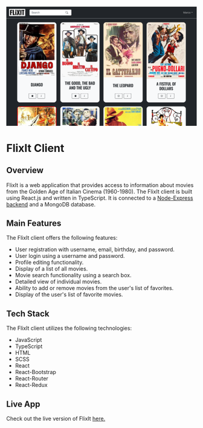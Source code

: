 ![FlixIt screenshot](/src/assets/flixit-app-screenshot-16:10.png)

# FlixIt Client

## Overview

FlixIt is a web application that provides access to information about movies from the Golden Age of Italian Cinema (1960-1980). The FlixIt client is built using React.js and written in TypeScript. It is connected to a [Node-Express backend](https://github.com/marcomarchionni/movie-api) and a MongoDB database.

## Main Features

The FlixIt client offers the following features:

- User registration with username, email, birthday, and password.
- User login using a username and password.
- Profile editing functionality.
- Display of a list of all movies.
- Movie search functionality using a search box.
- Detailed view of individual movies.
- Ability to add or remove movies from the user's list of favorites.
- Display of the user's list of favorite movies.

## Tech Stack

The FlixIt client utilizes the following technologies:

- JavaScript
- TypeScript
- HTML
- SCSS
- React
- React-Bootstrap
- React-Router
- React-Redux

## Live App

Check out the live version of FlixIt [here.](https://flix-it.netlify.app/)
